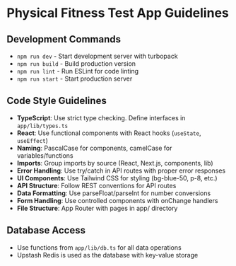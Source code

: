 # Physical Fitness Test App Guidelines

## Development Commands
- `npm run dev` - Start development server with turbopack
- `npm run build` - Build production version
- `npm run lint` - Run ESLint for code linting
- `npm run start` - Start production server

## Code Style Guidelines
- **TypeScript**: Use strict type checking. Define interfaces in `app/lib/types.ts`
- **React**: Use functional components with React hooks (`useState`, `useEffect`)
- **Naming**: PascalCase for components, camelCase for variables/functions
- **Imports**: Group imports by source (React, Next.js, components, lib)
- **Error Handling**: Use try/catch in API routes with proper error responses
- **UI Components**: Use Tailwind CSS for styling (bg-blue-50, p-8, etc.)
- **API Structure**: Follow REST conventions for API routes
- **Data Formatting**: Use parseFloat/parseInt for number conversions
- **Form Handling**: Use controlled components with onChange handlers
- **File Structure**: App Router with pages in app/ directory

## Database Access
- Use functions from `app/lib/db.ts` for all data operations
- Upstash Redis is used as the database with key-value storage